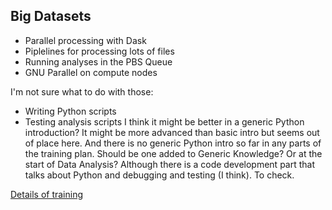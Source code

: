 ## Big Datasets

 * Parallel processing with Dask
 * Piplelines for processing lots of files
 * Running analyses in the PBS Queue
 * GNU Parallel on compute nodes

I'm not sure what to do with those:
 * Writing Python scripts
 * Testing analysis scripts
I think it might be better in a generic Python introduction? It might be more advanced than basic intro but seems out of place here.
And there is no generic Python intro so far in any parts of the training plan. Should be one added to Generic Knowledge? Or at the 
start of Data Analysis? Although there is a code development part that talks about Python and debugging and testing (I think). To check.

[Details of training](BigDatasets_details.md)